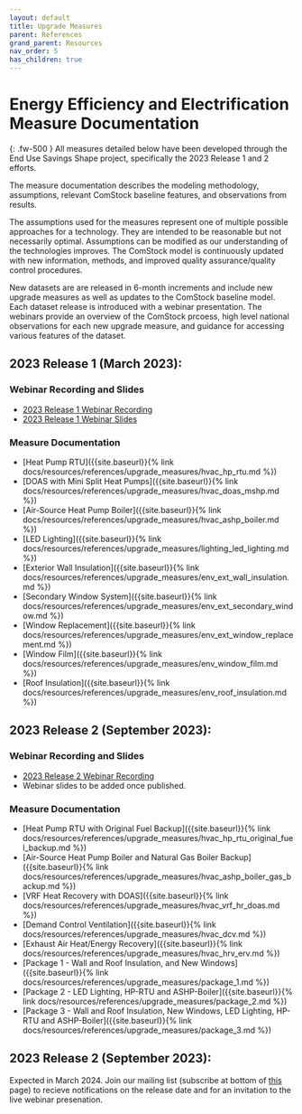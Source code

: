 ```yaml
---
layout: default
title: Upgrade Measures
parent: References
grand_parent: Resources
nav_order: 5
has_children: true
---
```


# Energy Efficiency and Electrification Measure Documentation
{: .fw-500 }
All measures detailed below have been developed through the End Use Savings Shape project, specifically the 2023 Release 1 and 2 efforts.

The measure documentation describes the modeling methodology, assumptions, relevant ComStock baseline features, and observations from results.

The assumptions used for the measures represent one of multiple possible approaches for a technology. They are intended to be reasonable but not necessarily optimal. Assumptions can be modified as our understanding of the technologies improves. The ComStock model is continuously updated with new information, methods, and improved quality assurance/quality control procedures.

New datasets are are released in 6-month increments and include new upgrade measures as well as updates to the ComStock baseline model. Each dataset release is introduced with a webinar presentation. The webinars provide an overview of the ComStock prcoess, high level national observations for each new upgrade measure, and guidance for accessing various features of the dataset.

## 2023 Release 1 (March 2023): 
### Webinar Recording and Slides
- [2023 Release 1 Webinar Recording](https://www.youtube.com/watch?v=7BHQfk6kvso&t=9s)
- [2023 Release 1 Webinar Slides](https://oedi-data-lake.s3.amazonaws.com/nrel-pds-building-stock/end-use-load-profiles-for-us-building-stock/2023/comstock_amy2018_release_1/EUSS_commerical_release1_webinar_033023.pdf)
### Measure Documentation
- [Heat Pump RTU]({{site.baseurl}}{% link docs/resources/references/upgrade_measures/hvac_hp_rtu.md %})
- [DOAS with Mini Split Heat Pumps]({{site.baseurl}}{% link docs/resources/references/upgrade_measures/hvac_doas_mshp.md %})
- [Air-Source Heat Pump Boiler]({{site.baseurl}}{% link docs/resources/references/upgrade_measures/hvac_ashp_boiler.md %})
- [LED Lighting]({{site.baseurl}}{% link docs/resources/references/upgrade_measures/lighting_led_lighting.md %})
- [Exterior Wall Insulation]({{site.baseurl}}{% link docs/resources/references/upgrade_measures/env_ext_wall_insulation.md %})
- [Secondary Window System]({{site.baseurl}}{% link docs/resources/references/upgrade_measures/env_ext_secondary_window.md %})
- [Window Replacement]({{site.baseurl}}{% link docs/resources/references/upgrade_measures/env_ext_window_replacement.md %})
- [Window Film]({{site.baseurl}}{% link docs/resources/references/upgrade_measures/env_window_film.md %})
- [Roof Insulation]({{site.baseurl}}{% link docs/resources/references/upgrade_measures/env_roof_insulation.md %})


## 2023 Release 2 (September 2023): 
### Webinar Recording and Slides
- [2023 Release 2 Webinar Recording](https://www.youtube.com/watch?v=uA8bThraO_E)
- Webinar slides to be added once published.
### Measure Documentation
- [Heat Pump RTU with Original Fuel Backup]({{site.baseurl}}{% link docs/resources/references/upgrade_measures/hvac_hp_rtu_original_fuel_backup.md %})
- [Air-Source Heat Pump Boiler and Natural Gas Boiler Backup]({{site.baseurl}}{% link docs/resources/references/upgrade_measures/hvac_ashp_boiler_gas_backup.md %})
- [VRF Heat Recovery with DOAS]({{site.baseurl}}{% link docs/resources/references/upgrade_measures/hvac_vrf_hr_doas.md %})
- [Demand Control Ventilation]({{site.baseurl}}{% link docs/resources/references/upgrade_measures/hvac_dcv.md %})
- [Exhaust Air Heat/Energy Recovery]({{site.baseurl}}{% link docs/resources/references/upgrade_measures/hvac_hrv_erv.md %})
- [Package 1 - Wall and Roof Insulation, and New Windows]({{site.baseurl}}{% link docs/resources/references/upgrade_measures/package_1.md %})
- [Package 2 - LED Lighting, HP-RTU and ASHP-Boiler]({{site.baseurl}}{% link docs/resources/references/upgrade_measures/package_2.md %})
- [Package 3 - Wall and Roof Insulation, New Windows, LED Lighting, HP-RTU and ASHP-Boiler]({{site.baseurl}}{% link docs/resources/references/upgrade_measures/package_3.md %})

## 2023 Release 2 (September 2023): 
Expected in March 2024. Join our mailing list (subscribe at bottom of [this](https://www.nrel.gov/buildings/end-use-load-profiles.html) page) to recieve notifications on the release date and for an invitation to the live webinar presenation.
